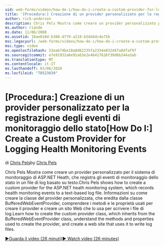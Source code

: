 ```yaml
---
uid: web-forms/videos/how-do-i/how-do-i-create-a-custom-provider-for-logging-health-monitoring-events
title: '[Procedura:] Creazione di un provider personalizzato per la registrazione degli eventi di monitoraggio dello stato | Microsoft Docs'
author: rick-anderson
description: Chris Pels Mostra come creare un provider personalizzato per il sistema di monitoraggio di ASP.NET Heath, che registra gli eventi di monitoraggio dello stato in un file di log basato su testo. Le...
ms.author: riande
ms.date: 11/06/2008
ms.assetid: 18ae018d-b388-4f79-a218-b5dd4dc4e75b
msc.legacyurl: /web-forms/videos/how-do-i/how-do-i-create-a-custom-provider-for-logging-health-monitoring-events
msc.type: video
ms.openlocfilehash: 53eab74be18a8d62235fa2334e032d47a8dfaf9f
ms.sourcegitcommit: e7e91932a6e91a63e2e46417626f39d6b244a3ab
ms.translationtype: MT
ms.contentlocale: it-IT
ms.lasthandoff: 03/06/2020
ms.locfileid: "78523639"
---
```

# <a name="how-do-i-create-a-custom-provider-for-logging-health-monitoring-events"></a><span data-ttu-id="aa4b0-104">[Procedura:] Creazione di un provider personalizzato per la registrazione degli eventi di monitoraggio dello stato</span><span class="sxs-lookup"><span data-stu-id="aa4b0-104">[How Do I:] Create a Custom Provider for Logging Health Monitoring Events</span></span>

<span data-ttu-id="aa4b0-105">di [Chris Pels](https://twitter.com/chrispels)</span><span class="sxs-lookup"><span data-stu-id="aa4b0-105">by [Chris Pels](https://twitter.com/chrispels)</span></span>

<span data-ttu-id="aa4b0-106">Chris Pels Mostra come creare un provider personalizzato per il sistema di monitoraggio di ASP.NET Heath, che registra gli eventi di monitoraggio dello stato in un file di log basato su testo.</span><span class="sxs-lookup"><span data-stu-id="aa4b0-106">Chris Pels shows how to create a custom provider for the ASP.NET heath monitoring system, which records health monitoring events to a text-based log file.</span></span> <span data-ttu-id="aa4b0-107">Informazioni su come creare la classe del provider personalizzata, che eredita dalla classe BufferedWebEventProvider, comprendere i metodi e le proprietà usati per creare il provider e creare un sito Web che lo usa per scrivere i file di log.</span><span class="sxs-lookup"><span data-stu-id="aa4b0-107">Learn how to create the custom provider class, which inherits from the BufferedWebEventProvider class, understand the methods and properties used to create the provider, and create a web site that uses it to write log files.</span></span>

[<span data-ttu-id="aa4b0-108">&#9654;Guarda il video (26 minuti)</span><span class="sxs-lookup"><span data-stu-id="aa4b0-108">&#9654; Watch video (26 minutes)</span></span>](https://channel9.msdn.com/Blogs/ASP-NET-Site-Videos/how-do-i-create-a-custom-provider-for-logging-health-monitoring-events)
